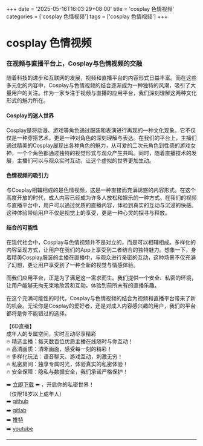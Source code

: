 +++
date = '2025-05-16T16:03:29+08:00'
title = 'cosplay 色情视频'
categories = ['cosplay 色情视频']
tags = ['cosplay 色情视频']
+++

# cosplay 色情视频

### 在视频与直播平台上，Cosplay与色情视频的交融

随着科技的进步和互联网的发展，视频和直播平台的内容形式日益丰富。而在这些多元化的内容中，Cosplay与色情视频的结合逐渐成为一种独特的风潮，吸引了大量用户的关注。作为一家专注于视频与直播的应用平台，我们深刻理解这两种文化形式的魅力所在。

#### Cosplay的迷人世界

Cosplay是将动漫、游戏等角色通过服装和表演进行再现的一种文化现象。它不仅仅是一种穿搭艺术，更是一种对角色的深刻理解与表达。在我们的平台上，主播们通过精美的Cosplay展现出各种角色的魅力，从可爱的二次元角色到性感的游戏女神，一个个角色都通过独特的视觉形式与观众产生共鸣。同时，随着直播技术的发展，主播们可以与观众实时互动，让这个虚拟的世界更加生动。

#### 色情视频的吸引力

与Cosplay相辅相成的是色情视频，这是一种直接而充满诱惑的内容形式。在这个高度开放的时代，成人内容已经成为许多人放松和娱乐的一种方式。在我们的视频与直播平台中，用户可以通过优质的直播内容，体验到真实的互动与沉浸的快感。这种体验带给用户不仅是视觉上的享受，更是一种心灵的探寻与释放。

#### 结合的可能性

在现代社会中，Cosplay与色情视频并不是对立的，而是可以相辅相成。多样化的内容呈现方式，让用户在我们的App上享受到二者结合的独特魅力。想象一下，身着精美Cosplay服装的主播在直播中，与观众进行亲密的互动，这种场景不仅充满了幻想，更让用户享受到了一种全新的视觉与情感体验。

而我们应用平台，正是为了满足这一需求而生。我们提供一个安全、私密的环境，让用户能够无拘无束地欣赏和互动，体验到前所未有的直播乐趣。

在这个充满可能性的时代，Cosplay与色情视频的结合为视频和直播平台带来了新的机会。无论你是Cosplay的爱好者，还是对成人内容感兴趣的用户，我们的平台都将是你不能错过的选择。

【6D直播】  
成年人的专属空间，实时互动尽享精彩  
🔥 精选主播：每天数百位优质主播在线随时与你互动！  
🔥 高清画质：清晰画面，感受每一刻的精彩！  
🔥 多样化玩法：语音聊天、游戏互动，刺激无穷！  
🔥 私密房间：独享专属时光，体验真实的私密体验！  
🔥 安全保障：隐私与数据安全，我们承诺严格保护！  

➡️ [立即下载](https://down123.s3.ap-east-1.amazonaws.com/index.html?channelCode=blog) ⬅️ ，开启你的私密世界！  
（仅限18岁以上成年人）  
➡️ [github](https://aldult-live.github.io/)  
➡️ [gitlab](https://seo-09598d.gitlab.io/)  
➡️ [推特](https://x.com/wegame33)  
➡️ [youtube](https://www.youtube.com/@6Dlive)

---
